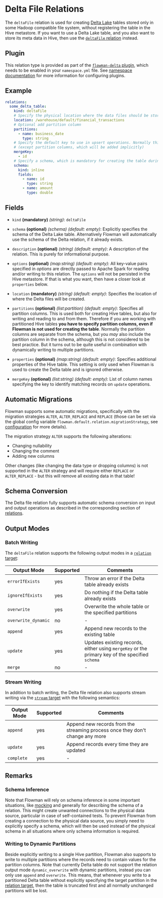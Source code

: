 # Delta File Relations

The `deltaFile` relation is used for creating [Delta Lake](https://delta.io) tables stored only in some Hadoop 
compatible file system, without registering the table in the Hive metastore. If you want to use a Delta Lake table,
and you also want to store its meta data in Hive, then use the [`deltaFile` relation](deltaTable.md) instead.

## Plugin

This relation type is provided as part of the [`flowman-delta` plugin](../../plugins/delta.md), which needs to be enabled in your
`namespace.yml` file. See [namespace documentation](../namespace.md) for more information for configuring plugins.

## Example
```yaml
relations:
  some_delta_table:
    kind: deltaFile
    # Specify the physical location where the data files should be stored at.
    location: /warehouse/default/financial_transactions
    # Optional add partition column
    partitions:
      - name: business_date
        type: string
    # Specify the default key to use in upsert operations. Normally this should match the primary key 
    # (except partition columns, which will be added implicitly)
    mergeKey:
      - id
    # Specify a schema, which is mandatory for creating the table during CREATE phase
    schema:
      kind: inline
      fields:
        - name: id
          type: string
        - name: amount
          type: double
```

## Fields
* `kind` **(mandatory)** *(string)*: `deltaFile`

* `schema` **(optional)** *(schema)* *(default: empty)*:
  Explicitly specifies the schema of the Delta Lake table.  Alternatively Flowman will automatically use the schema of
  the Delta relation, if it already exists.

* `description` **(optional)** *(string)* *(default: empty)*:
  A description of the relation. This is purely for informational purpose.

* `options` **(optional)** *(map:string)* *(default: empty)*:
  All key-value pairs specified in *options* are directly passed to Apache Spark for reading
  and/or writing to this relation. The `options` will not be persisted in the Hive metastore. If that is what you
  want, then have a closer look at `properties` below.

* `location` **(mandatory)** *(string)* *(default: empty)*:
  Specifies the location of where the Delta files will be created.

* `partitions` **(optional)** *(list:partition)* *(default: empty)*:
  Specifies all partition columns. This is used both for creating Hive tables, but also for writing and reading to and
  from them. Therefore if you are working with partitioned Hive tables **you have to specify partition columns, even
  if Flowman is not used for creating the table**. Normally the partition columns are separate from the
  schema, but you *may* also include the partition column in the schema, although this is not considered to be best
  practice. But it turns out to be quite useful in combination with dynamically writing to multiple partitions.

* `properties` **(optional)** *(map:string)* *(default: empty)*:
  Specifies additional properties of the Hive table. This setting is only used when Flowman is used to create the 
  Delta table and is ignored otherwise.

* `mergeKey` **(optional)** *(list:string)* *(default: empty)*:
  List of column names specifying the key to identify matching records on `update` operations.


## Automatic Migrations
Flowman supports some automatic migrations, specifically with the migration strategies `ALTER`, `ALTER_REPLACE`
and `REPLACE` (those can be set via the global config variable `flowman.default.relation.migrationStrategy`,
see [configuration](../../config.md) for more details).

The migration strategy `ALTER` supports the following alterations:
* Changing nullability
* Changing the comment
* Adding new columns

Other changes (like changing the data type or dropping columns) is not supported in the `ALTER` strategy and
will require either `REPLACE` or `ALTER_REPLACE` - but this will remove all existing data in that table!


## Schema Conversion
The Delta file relation fully supports automatic schema conversion on input and output operations as described in the
corresponding section of [relations](index.md).


## Output Modes

### Batch Writing
The `deltaFile` relation supports the following output modes in a [`relation` target](../target/relation.md):

| Output Mode         | Supported | Comments                                                                                       |
|---------------------|-----------|------------------------------------------------------------------------------------------------|
| `errorIfExists`     | yes       | Throw an error if the Delta table already exists                                               |
| `ignoreIfExists`    | yes       | Do nothing if the Delta table already exists                                                   |
| `overwrite`         | yes       | Overwrite the whole table or the specified partitions                                          |
| `overwrite_dynamic` | no        | -                                                                                              |
| `append`            | yes       | Append new records to the existing table                                                       |
| `update`            | yes       | Updates existing records, either using `mergeKey` or the primary key of the specified `schema` |
| `merge`             | no        | -                                                                                              |

### Stream Writing
In addition to batch writing, the Delta file relation also supports stream writing via the
[`stream` target](../target/stream.md) with the following semantics:

| Output Mode | Supported | Comments                                                                      |
|-------------|-----------|-------------------------------------------------------------------------------|
| `append`    | yes       | Append new records from the streaming process once they don't change any more |
| `update`    | yes       | Append records every time they are updated                                    |
| `complete`  | yes       | -                                                                             |


## Remarks

### Schema Inference

Note that Flowman will rely on schema inference in some important situations, like [mocking](mock.md) and generally
for describing the schema of a relation. This might create unwanted connections to the physical data source,
particular in case of self-contained tests. To prevent Flowman from creating a connection to the physical data
source, you simply need to explicitly specify a schema, which will then be used instead of the physical schema
in all situations where only schema information is required.

### Writing to Dynamic Partitions

Beside explicitly writing to a single Hive partition, Flowman also supports to write to multiple partitions where
the records need to contain values for the partition columns. Note that currently Delta table do not support the
relation output mode `dynamic_overwrite` with dynamic partitions, instead you can only use `append` and `overwrite`.
This means, that whenever you write to a partitioned Delta table without explicitly specifying the target partition
in the [relation target](../target/relation.md), then the table is truncated first and all normally unchanged partitions
will be lost.
